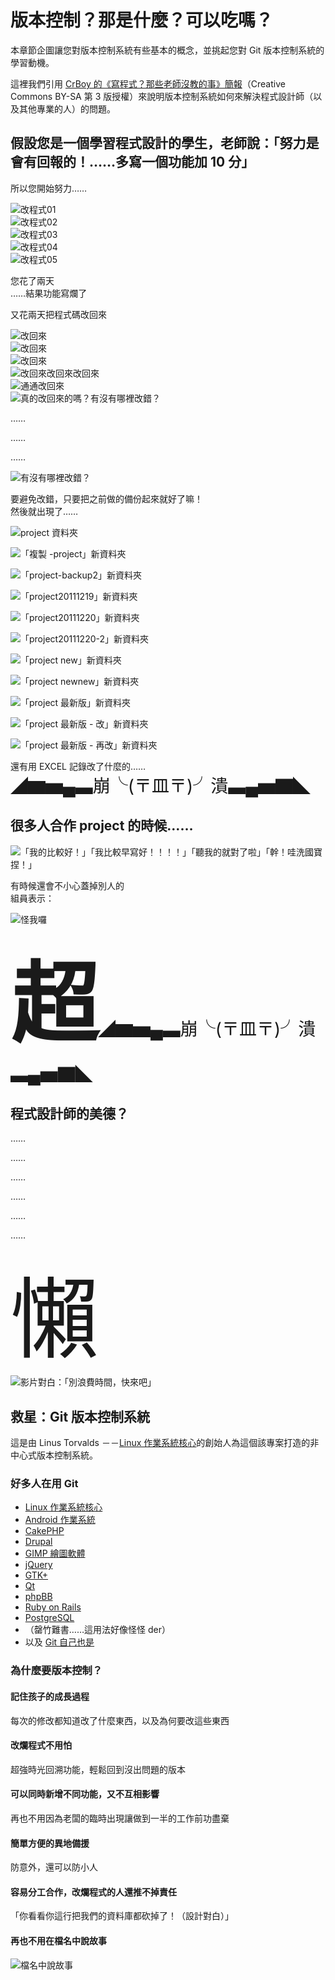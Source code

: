 # 版本控制？那是什麼？可以吃嗎？
本章節企圖讓您對版本控制系統有些基本的概念，並挑起您對 Git 版本控制系統的學習動機。

這裡我們引用 [CrBoy 的《寫程式？那些老師沒教的事》簡報](http://www.slideshare.net/taichunmin/ss-16096723)（Creative Commons BY-SA 第 3 版授權）來說明版本控制系統如何來解決程式設計師（以及其他專業的人）的問題。

## 假設您是一個學習程式設計的學生，老師說：「努力是會有回報的！……多寫一個功能加 10 分」

所以您開始努力……

![改程式01](資源/改程式_01.png)  
![改程式02](資源/改程式_02.png)  
![改程式03](資源/改程式_03.png)  
![改程式04](資源/改程式_04.png)  
![改程式05](資源/改程式_05.png)

您花了兩天  
……結果功能寫爛了

又花兩天把程式碼改回來

![改回來](資源/改回來_01.png)  
![改回來](資源/改回來_02.png)  
![改回來](資源/改回來_03.png)  
![改回來改回來改回來](資源/改回來_04.png)  
![通通改回來](資源/改回來_05.png)  
![真的改回來的嗎？有沒有哪裡改錯？](資源/改回來_06.png)

……

……

……

![有沒有哪裡改錯？](資源/有沒有哪裡改錯？.png)

要避免改錯，只要把之前做的備份起來就好了嘛！  
然後就出現了……

![project 資料夾](資源/新資料夾_01.png)

![「複製 -project」新資料夾](資源/新資料夾_02.png)

![「project-backup2」新資料夾](資源/新資料夾_03.png)

![「project20111219」新資料夾](資源/新資料夾_04.png)

![「project20111220」新資料夾](資源/新資料夾_05.png)

![「project20111220-2」新資料夾](資源/新資料夾_06.png)

![「project new」新資料夾](資源/新資料夾_07.png)

![「project newnew」新資料夾](資源/新資料夾_08.png)

![「project 最新版」新資料夾](資源/新資料夾_09.png)

![「project 最新版 - 改」新資料夾](資源/新資料夾_10.png)

![「project 最新版 - 再改」新資料夾](資源/新資料夾_11.png)

還有用 EXCEL 記錄改了什麼的……  
<span style='font-size:200%'>◢▆▅▄▃崩╰(〒皿〒)╯潰▃▄▅▇◣</span>

## 很多人合作 project 的時候……
![「我的比較好！」「我比較早寫好！！！！」「聽我的就對了啦」「幹！哇洗國寶捏！」](資源/「我的比較好！」「我比較早寫好！！！！」「聽我的就對了啦」「幹！哇洗國寶捏！」.png)

有時候還會不小心蓋掉別人的  
組員表示：

![怪我囉](資源/怪我囉.png)

<span style='font-weight: 800; font-size:1000%'>超</span><span style='font-size:200%'>◢▆▅▄▃崩╰(〒皿〒)╯潰▃▄▅▇◣</span>

## 程式設計師的美德？

……

……

……

……

……

……

<span style='font-size:1000%'>懶</span>  
![影片對白：「別浪費時間，快來吧」](資源/別浪費時間，快來吧.png)

## 救星：Git 版本控制系統
這是由 Linus Torvalds －－[Linux 作業系統核心](http://kernel.org)的創始人為這個該專案打造的非中心式版本控制系統。

### 好多人在用 Git
* [Linux 作業系統核心](http://git.kernel.org/cgit/linux/kernel/git/torvalds/linux.git)
* [Android 作業系統](https://android.googlesource.com/)
* [CakePHP](https://github.com/cakephp)
* [Drupal](http://cgit.drupalcode.org/drupal)
* [GIMP 繪圖軟體](https://git.gnome.org/browse/gimp/)
* [jQuery](https://github.com/jquery/jquery)
* [GTK+](https://git.gnome.org/browse/gtk+/)
* [Qt](http://code.qt.io/cgit/)
* [phpBB](https://github.com/phpbb/phpbb)
* [Ruby on Rails](https://github.com/rails/rails)
* [PostgreSQL](http://git.postgresql.org/gitweb/)
* （罄竹難書……這用法好像怪怪 der）
* 以及 [Git 自己也是](https://git.kernel.org/cgit/git/git.git/)

### 為什麼要版本控制？
#### 記住孩子的成長過程
每次的修改都知道改了什麼東西，以及為何要改這些東西

#### 改爛程式不用怕
超強時光回溯功能，輕鬆回到沒出問題的版本

#### 可以同時新增不同功能，又不互相影響
再也不用因為老闆的臨時出現讓做到一半的工作前功盡棄

#### 簡單方便的異地備援
防意外，還可以防小人

#### 容易分工合作，改爛程式的人還推不掉責任
「你看看你這行把我們的資料庫都砍掉了！（設計對白）」

#### 再也不用在檔名中說故事
![檔名中說故事](資源/檔名中說故事.png)
